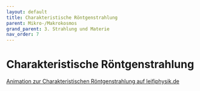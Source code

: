 ```yaml
---
layout: default
title: Charakteristische Röntgenstrahlung
parent: Mikro-/Makrokosmos
grand_parent: 3. Strahlung und Materie
nav_order: 7
---
```


# Charakteristische Röntgenstrahlung
[Animation zur Charakteristischen Röntgenstrahlung auf leifiphysik.de](https://www.leifiphysik.de/atomphysik/roentgen-strahlung/downloads/charakteristische-roentgen-strahlung-animation)
